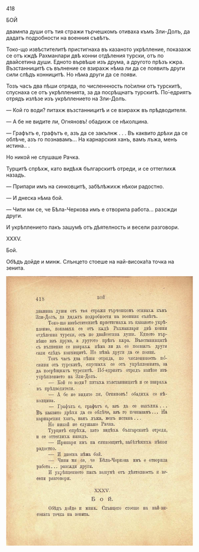 ﻿418

БОЙ

двамнпа души отъ тия стражи търчешкомъ отиваха къмъ Зли-Долъ, да дадатъ подробности на военния съвѣтъ.

Токо-що извѣстителитѣ пристигнаха въ казаното укрѣпление, показахж се отъ кждѣ Рахманлари двѣ конни отдѣления турски, отъ по двайсетина души. Едното вървѣше изъ друма, а другото прѣзъ кжра. Възстанницитѣ съ вълнение се взирахж нѣма ли да се появилъ други сили слѣдъ конницитѣ. Но нѣма други да се появи.

Тозъ часъ два пѣши отряда, по численнность по́силни отъ турскитѣ, спуснаха се отъ укрѣпленията, за да посрѣщнатъ турскитѣ. По́-едриятъ отрядъ излѣзе изъ укрѣплението на Зли-Долъ.

— Кой го води? питахж възстанницитѣ и се взирахж въ прѣдводителя.

— А бе не видите ли, Огняновъ! обадихж се нѣколцина.

— Графътъ е, графътъ е, азъ да се закълнж . . . Въ каквито дрѣхи да се облѣче, азъ го познавамъ... На карнарския ханъ, вамъ лъжа, менъ истина.. .

Но никой не слушаше Рачка.

Турцитѣ спрѣхж, като видѣхѫ българскитѣ отреди, и се оттеглихѫ назадъ.

— Припари имъ на синковцитѣ, забѣлѣжихж нѣкои радостно.

— И днеска нѣма бой.

— Чипи ми се, че Бѣла-Черкова имъ е отворила работа... разсжди други.

И укрѣплението пакъ зашумѣ отъ дѣятелность и весели разговори.

XXXV.

Бой.

Обѣдъ дойде и минж. Слънцето стоеше на най-висока́та точка на зенита.

![original](../images/465.jpg)

